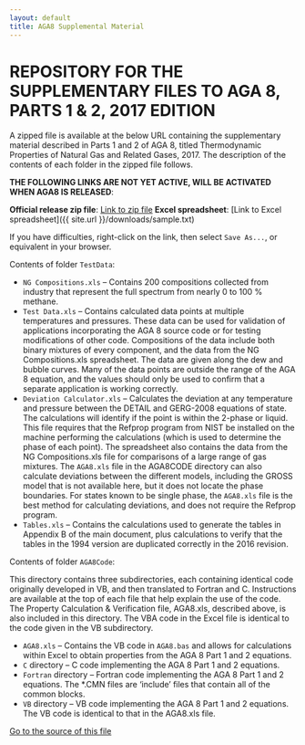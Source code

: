```yaml
---
layout: default
title: AGA8 Supplemental Material
---
```


# REPOSITORY FOR THE SUPPLEMENTARY FILES TO AGA 8, PARTS 1 & 2, 2017 EDITION

A zipped file is available at the below URL containing the supplementary material described in Parts 1 and 2 of AGA 8, titled Thermodynamic Properties of Natural Gas and Related Gases, 2017.  The description of the contents of each folder in the zipped file follows.

**THE FOLLOWING LINKS ARE NOT YET ACTIVE, WILL BE ACTIVATED WHEN AGA8 IS RELEASED**:

**Official release zip file**: [Link to zip file](https://github.com/usnistgov/AGA8/archive/AGA8release.zip)
**Excel spreadsheet**: [Link to Excel spreadsheet]({{ site.url }}/downloads/sample.txt)

If you have difficulties, right-click on the link, then select ``Save As...``, or equivalent in your browser.

Contents of folder ``TestData``:

* ``NG Compositions.xls`` – Contains 200 compositions collected from industry that represent the full spectrum from nearly 0 to 100 % methane.  
* ``Test Data.xls`` – Contains calculated data points at multiple temperatures and pressures. These data can be used for validation of applications incorporating the AGA 8 source code or for testing modifications of other code. Compositions of the data include both binary mixtures of every component, and the data from the NG Compositions.xls spreadsheet. The data are given along the dew and bubble curves. Many of the data points are outside the range of the AGA 8 equation, and the values should only be used to confirm that a separate application is working correctly. 
* ``Deviation Calculator.xls`` – Calculates the deviation at any temperature and pressure between the DETAIL and GERG-2008 equations of state. The calculations will identify if the point is within the 2-phase or liquid. This file requires that the Refprop program from NIST be installed on the machine performing the calculations (which is used to determine the phase of each point). The spreadsheet also contains the data from the NG Compositions.xls file for comparisons of a large range of gas mixtures. The ``AGA8.xls`` file in the AGA8CODE directory can also calculate deviations between the different models, including the GROSS model that is not available here, but it does not locate the phase boundaries. For states known to be single phase, the ``AGA8.xls`` file is the best method for calculating deviations, and does not require the Refprop program. 
* ``Tables.xls`` – Contains the calculations used to generate the tables in Appendix B of the main document, plus calculations to verify that the tables in the 1994 version are duplicated correctly in the 2016 revision. 

Contents of folder ``AGA8Code``:

This directory contains three subdirectories, each containing identical code originally developed in VB, and then translated to Fortran and C.  Instructions are available at the top of each file that help explain the use of the code.  The Property Calculation & Verification file, AGA8.xls, described above, is also included in this directory. The VBA code in the Excel file is identical to the code given in the VB subdirectory.

* ``AGA8.xls`` – Contains the VB code in ``AGA8.bas`` and allows for calculations within Excel to obtain properties from the AGA 8 Part 1 and 2 equations. 
* ``C`` directory – C code implementing the AGA 8 Part 1 and 2 equations. 
* ``Fortran`` directory – Fortran code implementing the AGA 8 Part 1 and 2 equations. The *.CMN files are ‘include’ files that contain all of the common blocks. 
* ``VB`` directory – VB code implementing the AGA 8 Part 1 and 2 equations. The VB code is identical to that in the AGA8.xls file. 

[Go to the source of this file](https://github.com/usnistgov/AGA8/blob/nist-pages/index.md)
